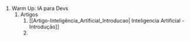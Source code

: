 1. Warm Up: IA para Devs
	1. Artigos
		1. [[Artigo-Inteligência_Artificial_Introducao| Inteligencia Artificial - Introdução]]
		2. 